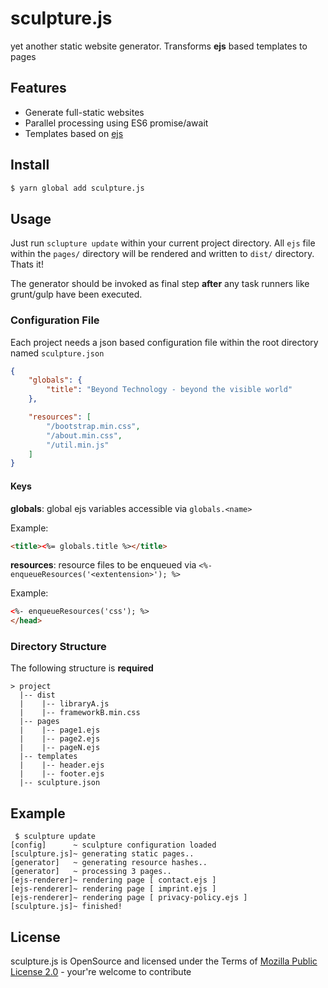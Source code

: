 sculpture.js
=========================================
yet another static website generator. Transforms **ejs** based templates to pages

## Features ##

* Generate full-static websites
* Parallel processing using ES6 promise/await
* Templates based on [ejs](http://ejs.co/)

## Install ##

```bash
$ yarn global add sculpture.js
```

## Usage ##

Just run `sclupture update` within your current project directory. All `ejs` file within the `pages/` directory will be rendered and written to `dist/` directory. Thats it!

The generator should be invoked as final step **after** any task runners like grunt/gulp have been executed.

### Configuration File ###

Each project needs a json based configuration file within the root directory named `sculpture.json`

```json
{
    "globals": {
        "title": "Beyond Technology - beyond the visible world"
    },

    "resources": [
        "/bootstrap.min.css",
        "/about.min.css",
        "/util.min.js"
    ]
}
```

#### Keys ####

**globals**: global ejs variables accessible via `globals.<name>`

Example:

```html
<title><%= globals.title %></title>
```

**resources**: resource files to be enqueued via `<%- enqueueResources('<extentension>'); %>`

Example:

```html
<%- enqueueResources('css'); %>
</head>
```

### Directory Structure ###

The following structure is **required**

```
> project
  |-- dist
  |    |-- libraryA.js
  |    |-- frameworkB.min.css
  |-- pages
  |    |-- page1.ejs
  |    |-- page2.ejs
  |    |-- pageN.ejs
  |-- templates
  |    |-- header.ejs
  |    |-- footer.ejs
  |-- sculpture.json
```

## Example ##

```terminal
 $ sculpture update
[config]      ~ sculpture configuration loaded 
[sculpture.js]~ generating static pages.. 
[generator]   ~ generating resource hashes.. 
[generator]   ~ processing 3 pages.. 
[ejs-renderer]~ rendering page [ contact.ejs ] 
[ejs-renderer]~ rendering page [ imprint.ejs ] 
[ejs-renderer]~ rendering page [ privacy-policy.ejs ] 
[sculpture.js]~ finished! 
```


## License ##
sculpture.js is OpenSource and licensed under the Terms of [Mozilla Public License 2.0](https://opensource.org/licenses/MPL-2.0) - your're welcome to contribute